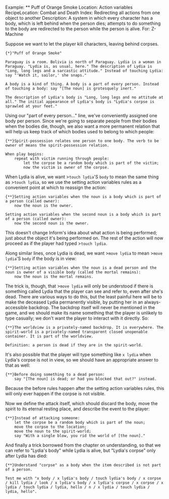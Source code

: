 Example: ** Puff of Orange Smoke
Location: Action variables
RecipeLocation: Combat and Death
Index: Redirecting all actions from one object to another
Description: A system in which every character has a body, which is left behind when the person dies; attempts to do something to the body are redirected to the person while the person is alive.
For: Z-Machine

  
Suppose we want to let the player kill characters, leaving behind corpses.

  

``` inform7
{*}"Puff of Orange Smoke"

Paraguay is a room. Bolivia is north of Paraguay. Lydia is a woman in Paraguay. "Lydia is, as usual, here." The description of Lydia is "Long, long legs and a sarcastic attitude." Instead of touching Lydia: say "'Watch it, sailor,' she snaps."

A body is a kind of thing. A body is a part of every person. Instead of touching a body: say "[The noun] is grotesquely inert."

The description of Lydia's body is "Long, long legs and no attitude at all." The initial appearance of Lydia's body is "Lydia's corpse is sprawled at your feet."
```

  
Using our "part of every person..." line, we've conveniently assigned one body per person. Since we're going to separate people from their bodies when the bodies die, though, we also want a more permanent relation that will help us keep track of which bodies used to belong to which people:

  

``` inform7
{**}Spirit-possession relates one person to one body. The verb to be owner of means the spirit-possession relation.

When play begins:
	repeat with victim running through people:
		let the corpse be a random body which is part of the victim;
		now the victim is owner of the corpse.
```

  
When Lydia is alive, we want >``touch lydia``'S ``body`` to mean the same thing as >``touch lydia``, so we use the setting action variables rules as a convenient point at which to reassign the action:

  

``` inform7
{**}Setting action variables when the noun is a body which is part of a person (called owner):
	now the noun is the owner.

Setting action variables when the second noun is a body which is part of a person (called owner):
	now the second noun is the owner.
```

  
This doesn't change Inform's idea about what action is being performed; just about the object it's being performed on. The rest of the action will now proceed as if the player had typed >``touch lydia``.

  
Along similar lines, once Lydia is dead, we want >``move lydia`` to mean >``move lydia``'S ``body`` if the body is in view:

  

``` inform7
{**}Setting action variables when the noun is a dead person and the noun is owner of a visible body (called the mortal remains):
	now the noun is the mortal remains.
```

  
The trick is, though, that >``move lydia`` will only be understood if there is something called Lydia that the player can see and refer to, even after she's dead. There are various ways to do this, but the least painful here will be to make the deceased Lydia permanently visible, by putting her in an always-accessible backdrop. The backdrop itself will never be mentioned in the game, and we should make its name something that the player is unlikely to type casually; we don't want the player to interact with it directly. So:

  

``` inform7
{**}The worldview is a privately-named backdrop. It is everywhere. The spirit-world is a privately-named transparent closed unopenable container. It is part of the worldview.

Definition: a person is dead if they are in the spirit-world.
```

  
It's also possible that the player will type something like ``x lydia`` when Lydia's corpse is not in view, so we should have an appropriate answer to that as well:

  

``` inform7
{**}Before doing something to a dead person:
	say "[The noun] is dead; or had you blocked that out?" instead.
```

  
Because the before rules happen after the setting action variables rules, this will only ever happen if the corpse is not visible.

  
Now we define the attack itself, which should discard the body, move the spirit to its eternal resting place, and describe the event to the player:

  

``` inform7
{**}Instead of attacking someone:
	let the corpse be a random body which is part of the noun;
	move the corpse to the location;
	move the noun to the spirit-world;
	say "With a single blow, you rid the world of [the noun]."
```

  
And finally a trick borrowed from the chapter on understanding, so that we can refer to "Lydia's body" while Lydia is alive, but "Lydia's corpse" only after Lydia has died:

  

``` inform7
{**}Understand "corpse" as a body when the item described is not part of a person.

Test me with "x body / x lydia's body / touch lydia's body / x corpse / kill lydia / look / x lydia's body / x lydia's corpse / x corpse / x lydia / touch lydia / lydia, hello / n / x lydia / touch lydia / lydia, hello".
```

